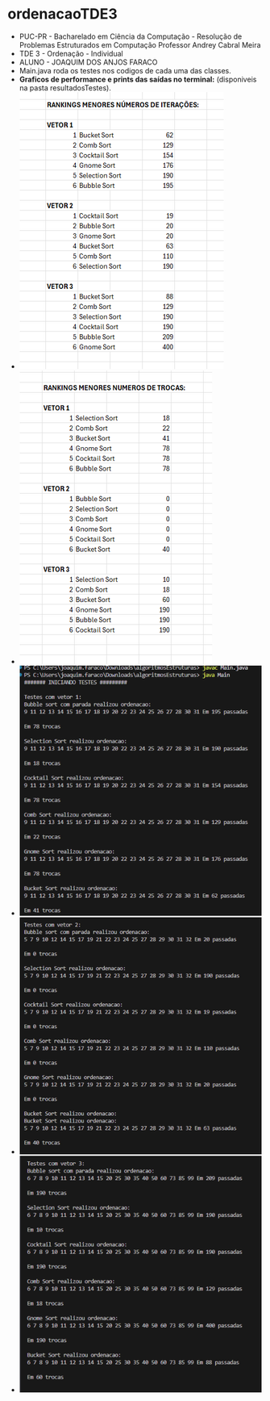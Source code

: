 # ordenacaoTDE3  
- PUC-PR - Bacharelado em Ciência da Computação - Resolução de Problemas Estruturados em Computação Professor Andrey Cabral Meira  
- TDE 3 - Ordenação - Individual  
- ALUNO - JOAQUIM DOS ANJOS FARACO  
- Main.java roda os testes nos codigos de cada uma das classes.
- **Graficos de performance e prints das saídas no terminal:** (disponiveis na pasta resultadosTestes).
- ![RANKING ITERAÇÕES](./resultadosTestes/ranking_iteracoes.png)
- ![RANKING TROCAS](./resultadosTestes/ranking_trocas.png)
- ![TERMINAL 1](./resultadosTestes/terminal_um.png)
- ![TERMINAL 2](./resultadosTestes/terminal_dois.png)
- ![TERMINAL 3](./resultadosTestes/terminal_tres.png)
